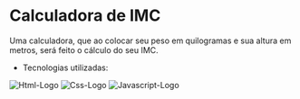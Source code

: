 # Calculadora de IMC
Uma calculadora, que ao colocar seu peso em quilogramas e sua altura em metros, será feito o cálculo do seu IMC.

* Tecnologias utilizadas:

![Html-Logo](	https://img.shields.io/badge/HTML5-E34F26?style=for-the-badge&logo=html5&logoColor=white)
![Css-Logo](https://img.shields.io/badge/CSS3-1572B6?style=for-the-badge&logo=css3&logoColor=white)
![Javascript-Logo](https://img.shields.io/badge/JavaScript-323330?style=for-the-badge&logo=javascript&logoColor=F7DF1E)
